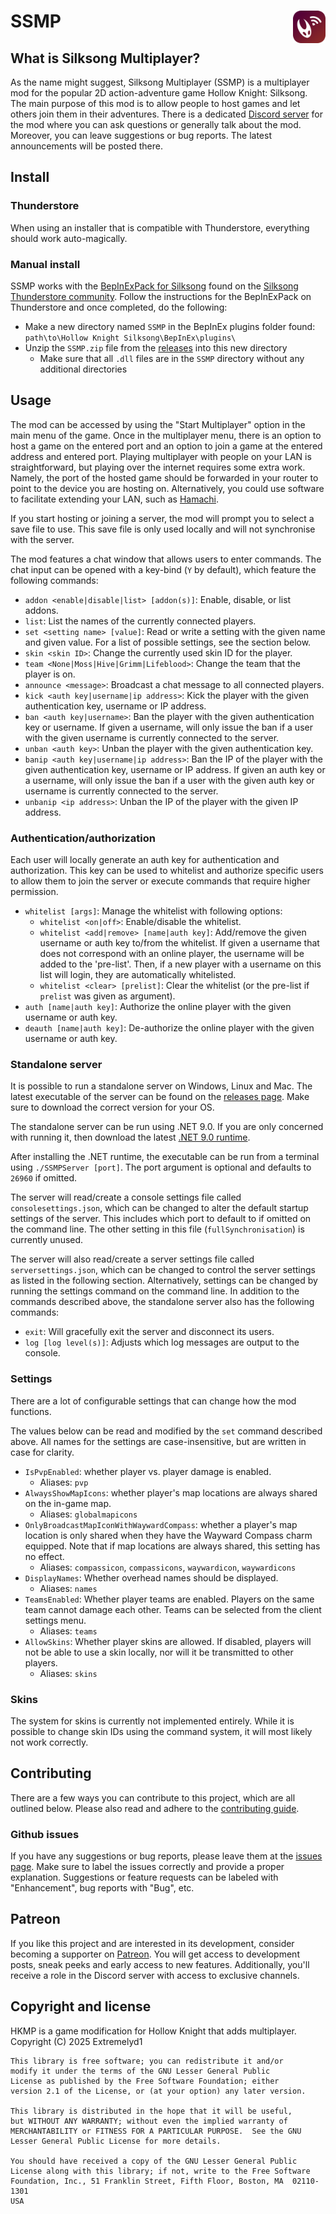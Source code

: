# SSMP <img src="res/round_icon.svg" width="52" align="right">

## What is Silksong Multiplayer?
As the name might suggest, Silksong Multiplayer (SSMP) is a multiplayer mod for the popular 2D action-adventure game Hollow Knight: Silksong.
The main purpose of this mod is to allow people to host games and let others join them in their adventures.
There is a dedicated [Discord server](https://discord.gg/KbgxvDyzHP) for the mod where you can ask questions or generally talk about the mod.
Moreover, you can leave suggestions or bug reports. The latest announcements will be posted there.

## Install
### Thunderstore
When using an installer that is compatible with Thunderstore, everything should work auto-magically.

### Manual install
SSMP works with the [BepInExPack for Silksong](https://thunderstore.io/c/hollow-knight-silksong/p/BepInEx/BepInExPack_Silksong/) 
found on the [Silksong Thunderstore community](https://thunderstore.io/c/hollow-knight-silksong).
Follow the instructions for the BepInExPack on Thunderstore and once completed, do the following:
- Make a new directory named `SSMP` in the BepInEx plugins folder found: `path\to\Hollow Knight Silksong\BepInEx\plugins\`
- Unzip the `SSMP.zip` file from the [releases](https://github.com/Extremelyd1/SSMP/releases) into this new directory
  - Make sure that all `.dll` files are in the `SSMP` directory without any additional directories

## Usage
The mod can be accessed by using the "Start Multiplayer" option in the main menu of the game.
Once in the multiplayer menu, there is an option to host a game on the entered port and an option to join a game at the entered address and entered port.
Playing multiplayer with people on your LAN is straightforward, but playing over the internet requires some extra work.
Namely, the port of the hosted game should be forwarded in your router to point to the device you are hosting on.
Alternatively, you could use software to facilitate extending your LAN, such as [Hamachi](https://vpn.net).

If you start hosting or joining a server, the mod will prompt you to select a save file to use.
This save file is only used locally and will not synchronise with the server.

The mod features a chat window that allows users to enter commands.
The chat input can be opened with a key-bind (`Y` by default), which feature the following commands:
- `addon <enable|disable|list> [addon(s)]`: Enable, disable, or list addons.
- `list`: List the names of the currently connected players.
- `set <setting name> [value]`: Read or write a setting with the given name and given value. For a list of possible
  settings, see the section below.
- `skin <skin ID>`: Change the currently used skin ID for the player.
- `team <None|Moss|Hive|Grimm|Lifeblood>`: Change the team that the player is on.
- `announce <message>`: Broadcast a chat message to all connected players.
- `kick <auth key|username|ip address>`: Kick the player with the given authentication key, username or IP address.
- `ban <auth key|username>`: Ban the player with the given authentication key or username. If given a username, will only
  issue the ban if a user with the given username is currently connected to the server.
- `unban <auth key>`: Unban the player with the given authentication key.
- `banip <auth key|username|ip address>`: Ban the IP of the player with the given authentication key, username or IP address.
  If given an auth key or a username, will only issue the ban if a user with the given auth key or username is currently
  connected to the server.
- `unbanip <ip address>`: Unban the IP of the player with the given IP address.

### Authentication/authorization
Each user will locally generate an auth key for authentication and authorization.
This key can be used to whitelist and authorize specific users to allow them to join
the server or execute commands that require higher permission.

- `whitelist [args]`: Manage the whitelist with following options:
    - `whitelist <on|off>`: Enable/disable the whitelist.
    - `whitelist <add|remove> [name|auth key]`: Add/remove the given username or auth key to/from
      the whitelist. If given a username that does not correspond with an online player, the username will be
      added to the 'pre-list'. Then, if a new player with a username on this list will login, they are automatically
      whitelisted.
    - `whitelist <clear> [prelist]`: Clear the whitelist (or the pre-list if `prelist` was given as argument).
- `auth [name|auth key]`: Authorize the online player with the given username or auth key.
- `deauth [name|auth key]`: De-authorize the online player with the given username or auth key.

### Standalone server
It is possible to run a standalone server on Windows, Linux and Mac.
The latest executable of the server can be found on the [releases page](https://github.com/Extremelyd1/SSMP/releases).
Make sure to download the correct version for your OS.

The standalone server can be run using .NET 9.0.
If you are only concerned with running it, then download the latest [.NET 9.0 runtime](https://dotnet.microsoft.com/en-us/download/dotnet/9.0).

After installing the .NET runtime, the executable can be run from a terminal using `./SSMPServer [port]`.
The port argument is optional and defaults to `26960` if omitted.

The server will read/create a console settings file called `consolesettings.json`, which can be changed to alter the default startup settings of the server.
This includes which port to default to if omitted on the command line.
The other setting in this file (`fullSynchronisation`) is currently unused.

The server will also read/create a server settings file called `serversettings.json`, which can be changed to control the server settings as listed in the following section.
Alternatively, settings can be changed by running the settings command on the command line.
In addition to the commands described above, the standalone server also has the following commands:
- `exit`: Will gracefully exit the server and disconnect its users.
- `log [log level(s)]`: Adjusts which log messages are output to the console.

### Settings
There are a lot of configurable settings that can change how the mod functions.

The values below can be read and modified by the `set` command described above.
All names for the settings are case-insensitive, but are written in case for clarity.
- `IsPvpEnabled`: whether player vs. player damage is enabled.
    - Aliases: `pvp`
- `AlwaysShowMapIcons`: whether player's map locations are always shared on the in-game map.
    - Aliases: `globalmapicons`
- `OnlyBroadcastMapIconWithWaywardCompass`: whether a player's map location is only shared when they have the Wayward Compass charm equipped.
  Note that if map locations are always shared, this setting has no effect.
    - Aliases: `compassicon`, `compassicons`, `waywardicon`, `waywardicons`
- `DisplayNames`: Whether overhead names should be displayed.
    - Aliases: `names`
- `TeamsEnabled`: Whether player teams are enabled.
  Players on the same team cannot damage each other.
  Teams can be selected from the client settings menu.
    - Aliases: `teams`
- `AllowSkins`: Whether player skins are allowed.
  If disabled, players will not be able to use a skin locally, nor will it be transmitted to other players.
    - Aliases: `skins`

### Skins
The system for skins is currently not implemented entirely.
While it is possible to change skin IDs using the command system, it will most likely not work correctly.

## Contributing
There are a few ways you can contribute to this project, which are all outlined below.
Please also read and adhere to the [contributing guide](https://github.com/Extremelyd1/SSMP/blob/master/CONTRIBUTING.md).

### Github issues
If you have any suggestions or bug reports, please leave them at the [issues page](https://github.com/Extremelyd1/SSMP/issues).
Make sure to label the issues correctly and provide a proper explanation.
Suggestions or feature requests can be labeled with "Enhancement", bug reports with "Bug", etc.

## Patreon
If you like this project and are interested in its development, consider becoming a supporter on
[Patreon](https://www.patreon.com/Extremelyd1). You will get access to development posts, sneak peeks
and early access to new features. Additionally, you'll receive a role in the Discord server with access
to exclusive channels.

## Copyright and license
HKMP is a game modification for Hollow Knight that adds multiplayer.  
Copyright (C) 2025  Extremelyd1

    This library is free software; you can redistribute it and/or
    modify it under the terms of the GNU Lesser General Public
    License as published by the Free Software Foundation; either
    version 2.1 of the License, or (at your option) any later version.

    This library is distributed in the hope that it will be useful,
    but WITHOUT ANY WARRANTY; without even the implied warranty of
    MERCHANTABILITY or FITNESS FOR A PARTICULAR PURPOSE.  See the GNU
    Lesser General Public License for more details.

    You should have received a copy of the GNU Lesser General Public
    License along with this library; if not, write to the Free Software
    Foundation, Inc., 51 Franklin Street, Fifth Floor, Boston, MA  02110-1301
    USA
